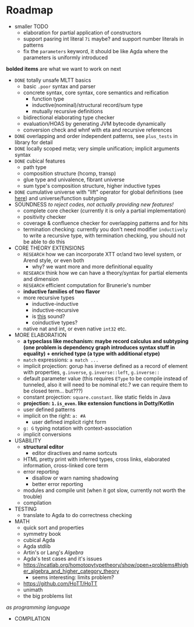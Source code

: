 # Roadmap

* smaller TODO
    * elaboration for partial application of constructors
    * support pasring int literal `7i` maybe? and support number literals in patterns
    * fix the `parameters` keyword, it should be like Agda where the parameters is uniformly introduced

**bolded items** are what we want to work on next

* `DONE` totally unsafe MLTT basics
    * basic `.poor` syntax and parser
    * concrete syntax, core syntax, core semantics and reification
        * function type
        * inductive(nominal)/structural record/sum type
        * mutually recursive definitions
    * bidirectional elaborating type checker
    * evaluation/HOAS by generating JVM bytecode dynamically
    * conversion check and whnf with eta and recursive references
* `DONE` overlapping and order independent patterns, see `plus_tests` in library for detail
* `DONE` locally scoped meta; very simple unification; implicit arguments syntax
* `DONE` cubical features
    * path type
    * composition structure (hcomp, transp)
    * glue type and univalence, fibrant universe
    * sum type's composition structure, higher inductive types
* `DONE` cumulative universe with "lift" operator for global definitions (see [here](https://mazzo.li/epilogue/index.html%3Fp=857&cpage=1.html)) and universe/function subtyping
* SOUNDNESS *to reject codes, not actually providing new features!*
    * complete core checker (currently it is only a partial implementation)
    * positivity checker
    * coverage & confluence checker for overlapping patterns and for hits
    * termination checking: currently you don't need modifier `inductively` to write a recursive type, with termination checking, you should not be able to do this
* CORE THEORY EXTENSIONS
    * `RESEARCH` how we can incorporate XTT or/and two level system, or Arend style, or even both
        * why? we want more and more definitional equality
    * `RESEARCH` think how we can have a theory/syntax for partial elements and dimension
    * `RESEARCH` efficient computation for Brunerie's number
    * **inductive families of two flavor**
    * more recursive types
        * inductive-inductive
        * inductive-recursive
        * is [this](https://arend.readthedocs.io/en/latest/language-reference/definitions/hits/#conditions) sound?
        * coinductive types?
    * native nat and int, or even native `int32` etc.
* MORE ELABORATION
    * **a typeclass like mechanism: maybe record calculus and subtyping (one problem is dependency graph introduces syntax stuff in equality) + enriched type (a type with additional etype)**
    * `match` expressions: `a match ...`
    * implicit projection: gorup has inverse defined as a record of element with properties, `g.inverse`, `g.inverse::left`, `g.inverse::`
    * default parameter value (this requires `EType` to be compile instead of tunneled, also it will need to be nominal etc.? we can require them to be closed term... but???)
    * constant projection: `square.constant`. like static fields in Java
    * **projection: `1.is_even`. like extension functions in Dotty/Kotlin**
    * user defined patterns
    * implicit on the right: `a: #A`
        * user defined implicit right form
    * `g: G` typing notation with context-association
    * implicit conversions
* USABILITY
    * **structural editor**
        * editor diractives and name sortcuts
    * HTML pretty print with inferred types, cross links, elaborated information, cross-linked core term
    * error reporting
        * disallow or warn naming shadowing
        * better error reporting
    * modules and compile unit (when it got slow, currently not worth the trouble)
    * compilation
* TESTING
    * translate to Agda to do correctness checking
* MATH
    * quick sort and properties
    * symmetry book
    * cubical Agda
    * Agda stdlib
    * Artin's or Lang's *Algebra*
    * Agda's test cases and it's issues
    * https://ncatlab.org/homotopytypetheory/show/open+problems#higher_algebra_and_higher_category_theory
        * seems interesting: limits problem?
    * https://github.com/HoTT/HoTT
    * unimath
    * the big problems list

*as programming language*

* COMPILATION
